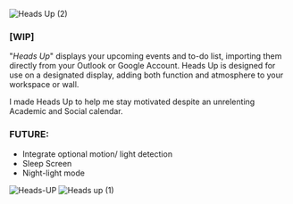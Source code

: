 
![Heads Up (2)](https://github.com/matthewjguck/heads-up/assets/160309784/cbc8b329-84ed-4464-a816-84e57d3e7727)
### [WIP] 

"<i>Heads Up</i>" displays your upcoming events and to-do list, importing them directly from your Outlook or Google Account. 
Heads Up is designed for use on a designated display, adding both function and atmosphere to your workspace or wall.

I made Heads Up to help me stay motivated despite an unrelenting Academic and Social calendar.

### FUTURE:
- Integrate optional motion/ light detection
- Sleep Screen
- Night-light mode

![Heads-UP](https://github.com/matthewjguck/heads-up/assets/160309784/110dfdb7-6d47-4253-8dff-456880be6473)
![Heads up (1)](https://github.com/matthewjguck/heads-up/assets/160309784/67b8c4b6-9ff1-4f6e-809b-a8368b163cfe)
